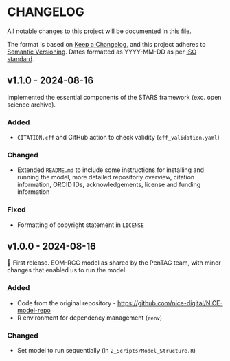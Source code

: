 # CHANGELOG

All notable changes to this project will be documented in this file.

The format is based on [Keep a Changelog](https://keepachangelog.com/en/1.1.0/),
and this project adheres to [Semantic Versioning](https://semver.org/spec/v2.0.0.html). Dates formatted as YYYY-MM-DD as per [ISO standard](https://www.iso.org/iso-8601-date-and-time-format.html).

## v1.1.0 - 2024-08-16

Implemented the essential components of the STARS framework (exc. open science archive).

### Added

* `CITATION.cff` and GitHub action to check validity (`cff_validation.yaml`)

### Changed

* Extended `README.md` to include some instructions for installing and running the model, more detailed repositoriy overview, citation information, ORCID IDs, acknowledgements, license and funding information

### Fixed

* Formatting of copyright statement in `LICENSE`

## v1.0.0 - 2024-08-16

🌱 First release. EOM-RCC model as shared by the PenTAG team, with minor changes that enabled us to run the model.

### Added

* Code from the original repository - <https://github.com/nice-digital/NICE-model-repo>
* R environment for dependency management (`renv`)

### Changed

* Set model to run sequentially (in `2_Scripts/Model_Structure.R`)
